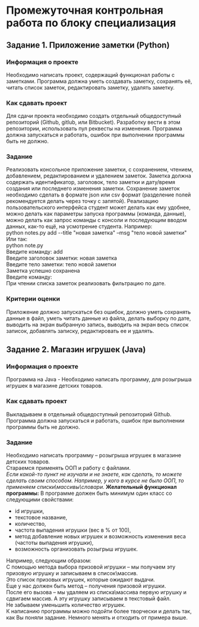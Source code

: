 # Промежуточная контрольная работа по блоку специализация
## Задание 1. Приложение заметки (Python)
### Информация о проекте
Необходимо написать проект, содержащий функционал работы с заметками.
Программа должна уметь создавать заметку, сохранять её, читать список
заметок, редактировать заметку, удалять заметку.
### Как сдавать проект
Для сдачи проекта необходимо создать отдельный общедоступный
репозиторий (Github, gitlub, или Bitbucket). Разработку вести в этом
репозитории, использовать пул реквесты на изменения. Программа должна
запускаться и работать, ошибок при выполнении программы быть не должно.
### Задание
Реализовать консольное приложение заметки, с сохранением, чтением,
добавлением, редактированием и удалением заметок. Заметка должна
содержать идентификатор, заголовок, тело заметки и дату/время создания или
последнего изменения заметки. Сохранение заметок необходимо сделать в
формате json или csv формат (разделение полей рекомендуется делать через
точку с запятой). Реализацию пользовательского интерфейса студент может
делать как ему удобнее, можно делать как параметры запуска программы
(команда, данные), можно делать как запрос команды с консоли и
последующим вводом данных, как-то ещё, на усмотрение студента.
Например:  
python notes.py add --title "новая заметка" –msg "тело новой заметки"  
Или так:  
python note.py  
Введите команду: add  
Введите заголовок заметки: новая заметка  
Введите тело заметки: тело новой заметки  
Заметка успешно сохранена  
Введите команду:  
При чтении списка заметок реализовать фильтрацию по дате.  
### Критерии оценки
Приложение должно запускаться без ошибок, должно уметь сохранять данные
в файл, уметь читать данные из файла, делать выборку по дате, выводить на
экран выбранную запись, выводить на экран весь список записок, добавлять
записку, редактировать ее и удалять.
## Задание 2. Магазин игрушек (Java)
### Информация о проекте
Программа на Java - Необходимо написать программу, для розыгрыша игрушек в магазине детских товаров.
### Как сдавать проект
Выкладываем в отдельный общедоступный репозиторий Github.  
Программа должна запускаться и работать, ошибок при выполнении программы быть не должно.
### Задание
Необходимо написать программу – розыгрыша игрушек в магазине детских товаров.  
Стараемся применять ООП и работу с файлами.  
*Если какой-то пункт не изучали и не знаете, как сделать, то можете сделать своим способом. Например, у кого в курсе не было ООП, то применяем списки\массивы\словари.*
**Желательный функционал программы:**
В программе должен быть минимум один класс со следующими свойствами:  
* id игрушки,  
* текстовое название,  
* количество,  
* частота выпадения игрушки (вес в % от 100),  
* метод добавление новых игрушек и возможность изменения веса (частоты выпадения игрушки),  
* возможность организовать розыгрыш игрушек. 
 
Например, следующим образом:  
С помощью метода выбора призовой игрушки – мы получаем эту призовую игрушку и записываем в список\массив.  
Это список призовых игрушек, которые ожидают выдачи.  
Еще у нас должен быть метод – получения призовой игрушки.  
После его вызова – мы удаляем из списка\массива первую игрушку и сдвигаем массив. А эту игрушку записываем в текстовый файл.  
Не забываем уменьшить количество игрушек.  
К написанию программы можно подойти более творчески и делать так, как Вы поняли задание. Немного менять и отходить от примера выше.


